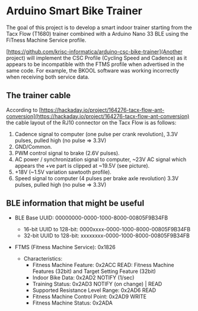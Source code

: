 # Arduino Smart Bike Trainer

The goal of this project is to develop a smart indoor trainer starting from the Tacx Flow (T1680) trainer combined with a Arduino Nano 33 BLE using the FiTness Machine Service profile.

[https://github.com/krisc-informatica/arduino-csc-bike-trainer](Another project) will implement the CSC Profile (Cycling Speed and Cadence) as it appears to be incompatible with the FTMS profile when advertised in the same code. For example, the BKOOL software was working incorrectly when receiving both service data.

## The trainer cable
According to [https://hackaday.io/project/164276-tacx-flow-ant-conversion](https://hackaday.io/project/164276-tacx-flow-ant-conversion) the cable layout of the RJ10 connector on the Tacx Flow is as follows:
1. Cadence signal to computer (one pulse per crank revolution), 3.3V pulses, pulled high (no pulse => 3.3V)
2. GND/Common.
3. PWM control signal to brake (2.6V pulses).
4. AC power / synchronization signal to computer, ~23V AC signal which appears the +ve part is clipped at ~19.5V (see picture).
5. +18V (~1.5V variation sawtooth profile).
6. Speed signal to computer (4 pulses per brake axle revolution) 3.3V pulses, pulled high (no pulse => 3.3V)

## BLE information that might be useful

* BLE Base UUID: 00000000-0000-1000-8000-00805F9B34FB
  * 16-bit UUID to 128-bit: 0000xxxx-0000-1000-8000-00805F9B34FB
  * 32-bit UUID to 128-bit: xxxxxxxx-0000-1000-8000-00805F9B34FB

* FTMS (Fitness Machine Service): 0x1826
  * Characteristics:
    * Fitness Machine Feature: 0x2ACC
      READ: Fitness Machine Features (32bit) and Target Setting Feature (32bit)
    * Indoor Bike Data: 0x2AD2
      NOTIFY (1/sec)
    * Training Status: 0x2AD3
      NOTIFY (on change) | READ
    * Supported Resistance Level Range: 0x2AD6
      READ
    * Fitness Machine Control Point: 0x2AD9
      WRITE
    * Fitness Machine Status: 0x2ADA
